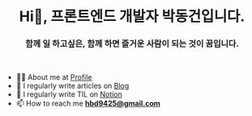 <h1 align="center">Hi👋, 프론트엔드 개발자 박동건입니다. </h1>
<h3 align="center">함께 일 하고싶은, 함께 하면 즐거운 사람이 되는 것이 꿈입니다.</h3>

<br/>

 
 - 👨‍💻 About me at [Profile](https://my.surfit.io/w/652599610)
 - 📝 I regularly write articles on [Blog](https://parklego.tistory.com/)
 - 📝 I regularly write TIL on [Notion](https://www.notion.so/parklego/95a04974aa47476e9930ba3b214441a8)
 -  📫 How to reach me **hbd9425@gmail.com**


<br/>
<br/>
<br/>







